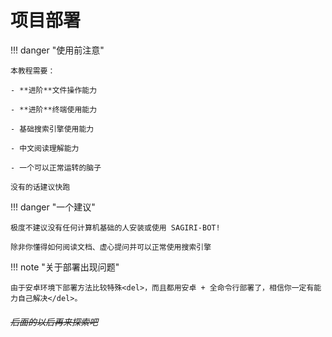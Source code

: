 # 项目部署

!!! danger "使用前注意"
    
    本教程需要：
    
    - **进阶**文件操作能力
    
    - **进阶**终端使用能力
    
    - 基础搜索引擎使用能力
    
    - 中文阅读理解能力
    
    - 一个可以正常运转的脑子
    
    没有的话建议快跑

!!! danger "一个建议"
    
    极度不建议没有任何计算机基础的人安装或使用 SAGIRI-BOT!
    
    除非你懂得如何阅读文档、虚心提问并可以正常使用搜索引擎

!!! note "关于部署出现问题"

    由于安卓环境下部署方法比较特殊<del>，而且都用安卓 + 全命令行部署了，相信你一定有能力自己解决</del>。


###### <del>后面的以后再来探索吧</del>